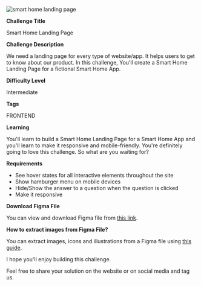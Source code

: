 ![smart home landing page](./design/Desktop-cover.png)

**Challenge Title**

Smart Home Landing Page

**Challenge Description**

We need a landing page for every type of website/app. It helps users to get to know about our product. In this challenge, You’ll create a Smart Home Landing Page for a fictional Smart Home App.

**Difficulty Level**

Intermediate

**Tags**

FRONTEND

**Learning**

You'll learn to build a Smart Home Landing Page for a Smart Home App and you'll learn to make it responsive and mobile-friendly. You're definitely going to love this challenge. So what are you waiting for?

**Requirements**

- See hover states for all interactive elements throughout the site
- Show hamburger menu on mobile devices
- Hide/Show the answer to a question when the question is clicked
- Make it responsive

**Download Figma File**

You can view and download Figma file from [this link](https://www.figma.com/file/iEQ130x7B1FCxOIysaC8n9/Smart-Home-Landing-Page?node-id=0%3A1).

**How to extract images from Figma File?**

You can extract images, icons and illustrations from a Figma file using [this guide](https://help.figma.com/hc/en-us/articles/360040028114-Guide-to-exports-in-Figma).

I hope you'll enjoy building this challenge.

Feel free to share your solution on the website or on social media and tag us.
